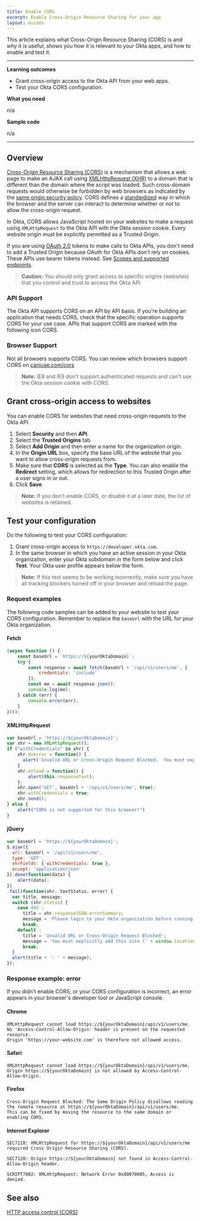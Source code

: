 ```yaml
---
title: Enable CORS
excerpt: Enable Cross-Origin Resource Sharing for your app
layout: Guides
---
```


This article explains what Cross-Origin Resource Sharing (CORS) is and why it is useful, shows you how it is relevant to your Okta apps, and how to enable and test it.

---

**Learning outcomes**

* Grant cross-origin access to the Okta API from your web apps.
* Test your Okta CORS configuration.

**What you need**

n/a

**Sample code**

n/a

---

## Overview

[Cross-Origin Resource Sharing (CORS)](https://www.w3.org/TR/cors/) is a mechanism that allows a web page to make an AJAX call using [XMLHttpRequest (XHR)](https://xhr.spec.whatwg.org/) to a domain that is different than the domain where the script was loaded. Such cross-domain requests would otherwise be forbidden by web browsers as indicated by the [same origin security policy](https://developer.mozilla.org/en-US/docs/Web/Security/Same-origin_policy). CORS defines a [standardized](http://www.w3.org/TR/cors/) way in which the browser and the server can interact to determine whether or not to allow the cross-origin request.

In Okta, CORS allows JavaScript hosted on your websites to make a request using `XMLHttpRequest` to the Okta API with the Okta session cookie. Every website origin must be explicitly permitted as a Trusted Origin.

If you are using [OAuth 2.0](/docs/guides/implement-oauth-for-okta/overview/) tokens to make calls to Okta APIs, you don't need to add a Trusted Origin because OAuth for Okta APIs don't rely on cookies. These APIs use bearer tokens instead. See [Scopes and supported endpoints](/docs/guides/implement-oauth-for-okta/scopes/).

> **Caution:** You should only grant access to specific origins (websites) that you control and trust to access the Okta API.

### API Support

The Okta API supports CORS on an API by API basis. If you're building an application that needs CORS, check that the specific operation supports CORS for your use case. APIs that support CORS are marked with the following icon <span class="api-label api-label-small api-label-cors"><i class="fa fa-cloud-download"></i> CORS</span>.

### Browser Support

Not all browsers supports CORS. You can review which browsers support CORS on [caniuse.com/cors](https://caniuse.com/cors)

> **Note:** IE8 and IE9 don't support authenticated requests and can't use the Okta session cookie with CORS.

## Grant cross-origin access to websites

You can enable CORS for websites that need cross-origin requests to the Okta API.

1. Select **Security** and then **API**.
1. Select the **Trusted Origins** tab.
1. Select **Add Origin** and then enter a name for the organization origin.
1. In the **Origin URL** box, specify the base URL of the website that you want to allow cross-origin requests from.
1. Make sure that **CORS** is selected as the **Type**. You can also enable the **Redirect** setting, which allows for redirection to this Trusted Origin after a user signs in or out.
1. Click **Save**.

> **Note:** If you don't enable CORS, or disable it at a later date, the list of websites is retained.

## Test your configuration

Do the following to test your CORS configuration:

1. Grant cross-origin access to `https://developer.okta.com`.
2. In the same browser in which you have an active session in your Okta organization, enter your Okta subdomain in the form below and click **Test**. Your Okta user profile appears below the form.

<CorsTest />

> **Note:** If this test seems to be working incorrectly, make sure you have all tracking blockers turned off in your browser and reload the page.

### Request examples

The following code samples can be added to your website to test your CORS configuration. Remember to replace the `baseUrl` with the URL for your Okta organization.

#### Fetch

```javascript
(async function () {
    const baseUrl = `https://${yourOktaDomain}`;
    try {
        const response = await fetch(baseUrl + '/api/v1/users/me', {
            credentials: 'include'
        });
        const me = await response.json();
        console.log(me);
    } catch (err) {
        console.error(err);
    }
})();
```

#### XMLHttpRequest

```javascript
var baseUrl = 'https://${yourOktaDomain}';
var xhr = new XMLHttpRequest();
if ("withCredentials" in xhr) {
    xhr.onerror = function() {
      alert('Invalid URL or Cross-Origin Request Blocked.  You must explicitly add this site (' + window.location.origin + ') to the list of allowed websites in the administrator UI');
    }
    xhr.onload = function() {
        alert(this.responseText);
    };
    xhr.open('GET', baseUrl + '/api/v1/users/me', true);
    xhr.withCredentials = true;
    xhr.send();
} else {
    alert("CORS is not supported for this browser!")
}
```

#### jQuery

```javascript
var baseUrl = 'https://${yourOktaDomain}';
$.ajax({
  url: baseUrl + '/api/v1/users/me',
  type: 'GET',
  xhrFields: { withCredentials: true },
  accept: 'application/json'
}).done(function(data) {
    alert(data);
})
.fail(function(xhr, textStatus, error) {
  var title, message;
  switch (xhr.status) {
    case 403 :
      title = xhr.responseJSON.errorSummary;
      message = 'Please login to your Okta organization before running the test';
      break;
    default :
      title = 'Invalid URL or Cross-Origin Request Blocked';
      message = 'You must explicitly add this site (' + window.location.origin + ') to the list of allowed websites in your administrator UI';
      break;
  }
  alert(title + ': ' + message);
});
```

### Response example: error

If you didn't enable CORS, or your CORS configuration is incorrect, an error appears in your browser's developer tool or JavaScript console.

#### Chrome

```
XMLHttpRequest cannot load https://${yourOktaDomain}/api/v1/users/me.
No 'Access-Control-Allow-Origin' header is present on the requested resource.
Origin 'https://your-website.com' is therefore not allowed access.
```

#### Safari

```
XMLHttpRequest cannot load https://${yourOktaDomain}/api/v1/users/me.
Origin https://${yourOktaDomain} is not allowed by Access-Control-Allow-Origin.
```

#### Firefox

```
Cross-Origin Request Blocked: The Same Origin Policy disallows reading the remote resource at https://${yourOktaDomain}/api/v1/users/me.
This can be fixed by moving the resource to the same domain or enabling CORS.
```

#### Internet Explorer

```
SEC7118: XMLHttpRequest for https://${yourOktaDomain}/api/v1/users/me required Cross Origin Resource Sharing (CORS).

SEC7120: Origin https://${yourOktaDomain} not found in Access-Control-Allow-Origin header.

SCRIPT7002: XMLHttpRequest: Network Error 0x80070005, Access is denied.
```

## See also

[HTTP access control (CORS)](https://developer.mozilla.org/en-US/docs/Web/HTTP/Access_control_CORS)
